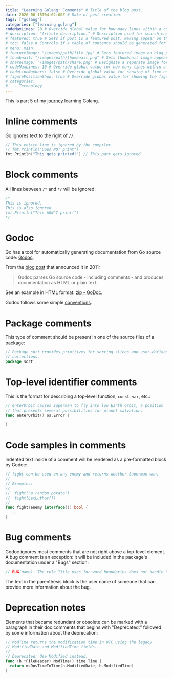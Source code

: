 ```yaml
---
title: "Learning Golang: Comments" # Title of the blog post.
date: 2020-08-18T04:02:00Z # Date of post creation.
tags: ["golang"]
categories: ["learning golang"]
codeMaxLines: 20 # Override global value for how many lines within a code block before auto-collapsing.
# description: "Article description." # Description used for search engine.
# featured: true # Sets if post is a featured post, making appear on the home page side bar.
# toc: false # Controls if a table of contents should be generated for first-level links automatically.
# menu: main
# featureImage: "/images/path/file.jpg" # Sets featured image on blog post.
# thumbnail: "/images/path/thumbnail.png" # Sets thumbnail image appearing inside card on homepage.
# shareImage: "/images/path/share.png" # Designate a separate image for social media sharing.
# codeMaxLines: 10 # Override global value for how many lines within a code block before auto-collapsing.
# codeLineNumbers: false # Override global value for showing of line numbers within code block.
# figurePositionShow: true # Override global value for showing the figure label.
# categories:
#   - Technology
---
```


This is part 5 of my [journey](/categories/learning-golang/) learning Golang.

# Inline comments

Go ignores text to the right of `//`:

```go
// This entire line is ignored by the compiler.
// fmt.Println("Does NOT print")
fmt.Println("This gets printed!") // This part gets ignored
```

# Block comments

All lines between `/*` and `*/` will be ignored:

```go
/*
This is ignored.
This is also ignored.
fmt.Println("This WON'T print!")
*/
```

# Godoc

Go has a tool for automatically generating documentation from Go source code: [Godoc](https://godoc.org/golang.org/x/tools/cmd/godoc).

From the [blog post](https://blog.golang.org/godoc) that announced it in 2011:

> Godoc parses Go source code - including comments - and produces documentation as HTML or plain text.

See an example in HTML format: [zip - GoDoc](https://godoc.org/archive/zip).

Godoc follows some simple [conventions](https://github.com/golang/go/wiki/Comments).

# Package comments

This type of comment should be present in one of the source files of a package:

```go
// Package sort provides primitives for sorting slices and user-defined
// collections.
package sort
```

# Top-level identifier comments

This is the format for describing a top-level function, `const`, `var`, etc.:

```go
// enterOrbit causes Superman to fly into low Earth orbit, a position
// that presents several possibilities for planet salvation.
func enterOrbit() os.Error {
  ...
}
```

# Code samples in comments

Indented text inside of a comment will be rendered as a pre-formatted block by Godoc:

```go
// fight can be used on any enemy and returns whether Superman won.
//
// Examples:
//
//  fight("a random potato")
//  fight(LexLuthor{})
//
func fight(enemy interface{}) bool {
  ...
}
```

# Bug comments

Godoc ignores most comments that are not right above a top-level element. A bug comment is an exception: it will be
included in the package's documentation under a "Bugs" section:

```go
// BUG(name): The rule Title uses for word boundaries does not handle Unicode punctuation properly.
```

The text in the parenthesis block is the user name of someone that can provide more information about the bug.

# Deprecation notes

Elements that became redundant or obsolete can be marked with a paragraph in their doc comments that begins with
"Deprecated:" followed by some information about the deprecation:

```go
// ModTime returns the modification time in UTC using the legacy
// ModifiedDate and ModifiedTime fields.
//
// Deprecated: Use Modified instead.
func (h *FileHeader) ModTime() time.Time {
  return msDosTimeToTime(h.ModifiedDate, h.ModifiedTime)
}
```
